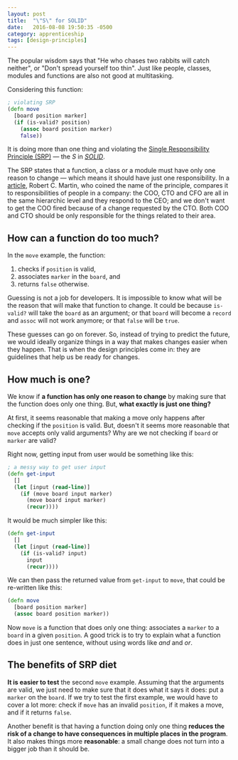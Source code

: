 ```yaml
---
layout: post
title:  "\"S\" for SOLID"
date:   2016-08-08 19:50:35 -0500
category: apprenticeship
tags: [design-principles]
---
```


The popular wisdom says that "He who chases two rabbits will catch neither", or "Don't spread yourself too thin". Just like people, classes, modules and functions are also not good at multitasking.<!--more-->

Considering this function:

```clojure
; violating SRP
(defn move
  [board position marker]
  (if (is-valid? position)
    (assoc board position marker)
    false))
```

It is doing more than one thing and violating the [Single Responsibility Principle (SRP)](https://en.wikipedia.org/wiki/Single_responsibility_principle) &mdash; the *S* in  [*SOLID*](https://en.wikipedia.org/wiki/SOLID_(object-oriented_design)).

The SRP states that a function, a class or a module must have only one reason to change &mdash; which means it should have just one responsibility. In a [article](https://8thlight.com/blog/uncle-bob/2014/05/08/SingleReponsibilityPrinciple.html), Robert C. Martin, who coined the name of the principle, compares it to responsibilities of people in a company: the COO, CTO and CFO are all in the same hierarchic level and they respond to the CEO; and we don't want to get the COO fired because of a change requested by the CTO. Both COO and CTO should be only responsible for the things related to their area.

## How can a function do too much?

In the `move` example, the function:

1. checks if `position` is valid,
2. associates `marker` in the `board`, and
3. returns `false` otherwise.

Guessing is not a job for developers. It is impossible to know what will be the reason that will make that function to change. It could be because `is-valid?` will take the `board` as an argument; or that `board` will become a `record` and `assoc` will not work anymore; or that `false` will be `true`.

These guesses can go on forever. So, instead of trying to predict the future, we would ideally organize things in a way that makes changes easier when they happen. That is when the design principles come in: they are guidelines that help us be ready for changes.

## How much is one?

We know if **a function has only one reason to change** by making sure that the function does only one thing. But, **what exactly is just one thing?**

At first, it seems reasonable that making a move only happens after checking if the `position` is valid. But, doesn't it seems more reasonable that `move` accepts only valid arguments? Why are we not checking if `board` or `marker` are valid?

Right now, getting input from user would be something like this:

```clojure
; a messy way to get user input
(defn get-input
  []
  (let [input (read-line)]
    (if (move board input marker)
      (move board input marker)
      (recur))))
```

It would be much simpler like this:

```clojure
(defn get-input
  []
  (let [input (read-line)]
    (if (is-valid? input)
      input
      (recur))))
```

We can then pass the returned value from `get-input` to `move`, that could be re-written like this:

```clojure
(defn move
  [board position marker]
  (assoc board position marker))
```

Now `move` is a function that does only one thing: associates a `marker` to a `board` in a given `position`. A good trick is to try to explain what a function does in just one sentence, without using words like *and* and *or*.

## The benefits of SRP diet

**It is easier to test** the second `move` example. Assuming that the arguments are valid, we just need to make sure that it does what it says it does: put a `marker` on the `board`.  If we try to test the first example, we would have to cover a lot more: check if `move` has an invalid `position`, if it makes a move, and if it returns `false`.

Another benefit is that having a function doing only one thing **reduces the risk of a change to have consequences in multiple places in the program**. It also makes things more **reasonable**: a small change does not turn into a bigger job than it should be.
